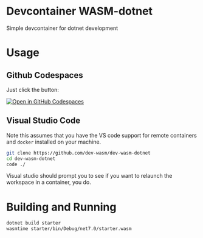 # Devcontainer WASM-dotnet
Simple devcontainer for dotnet development

# Usage

## Github Codespaces
Just click the button:

[![Open in GitHub Codespaces](https://github.com/codespaces/badge.svg)](https://github.com/codespaces/new?hide_repo_select=true&ref=main&repo=575630606)

## Visual Studio Code
Note this assumes that you have the VS code support for remote containers and `docker` installed 
on your machine.

```sh
git clone https://github.com/dev-wasm/dev-wasm-dotnet
cd dev-wasm-dotnet
code ./
```

Visual studio should prompt you to see if you want to relaunch the workspace in a container, you do.

# Building and Running

```sh
dotnet build starter
wasmtime starter/bin/Debug/net7.0/starter.wasm
```
